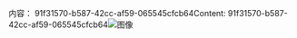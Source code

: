 <span data-ttu-id="fb6fe-101">内容： 91f31570-b587-42cc-af59-065545cfcb64</span><span class="sxs-lookup"><span data-stu-id="fb6fe-101">Content: 91f31570-b587-42cc-af59-065545cfcb64</span></span>![图像](1693832c-705b-4d0d-aa3e-b49527542518.png)
